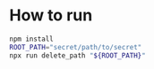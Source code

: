# How to run
```bash
npm install
ROOT_PATH="secret/path/to/secret"
npx run delete_path "${ROOT_PATH}"
```
